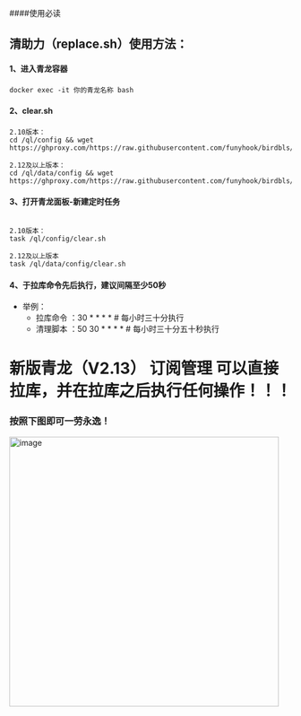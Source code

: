 ####使用必读
## 清助力（replace.sh）使用方法：
#### 1、进入青龙容器
``` shell
docker exec -it 你的青龙名称 bash
```
#### 2、clear.sh
``` shell
2.10版本：
cd /ql/config && wget https://ghproxy.com/https://raw.githubusercontent.com/funyhook/birdbls/main/clean/clear.sh

2.12及以上版本：
cd /ql/data/config && wget https://ghproxy.com/https://raw.githubusercontent.com/funyhook/birdbls/main/clean/clear.sh

```

#### 3、打开青龙面板-新建定时任务
``` shell

2.10版本：
task /ql/config/clear.sh 

2.12及以上版本
task /ql/data/config/clear.sh
```
#### 4、于拉库命令先后执行，建议间隔至少50秒
- 举例：
  - 拉库命令 ：30 * * * * # 每小时三十分执行
  - 清理脚本 ：50 30 * * * * # 每小时三十分五十秒执行


# 新版青龙（V2.13） 订阅管理 可以直接拉库，并在拉库之后执行任何操作！！！
### 按照下图即可一劳永逸！


<img width="481" alt="image" src="https://user-images.githubusercontent.com/24806319/172526530-59f327d9-07e7-43ac-946a-c448079f4b9b.png">


